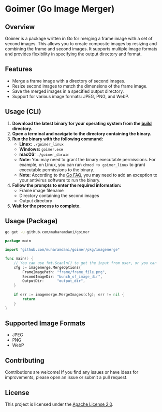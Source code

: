 # Goimer (Go Image Merger)

## Overview

Goimer is a package written in Go for merging a frame image with a set of second images. This allows you to create composite images by resizing and combining the frame and second images. It supports multiple image formats and provides flexibility in specifying the output directory and format.

## Features

- Merge a frame image with a directory of second images.
- Resize second images to match the dimensions of the frame image.
- Save the merged images in a specified output directory.
- Support for various image formats: JPEG, PNG, and WebP.

## Usage (CLI)
1. **Download the latest binary for your operating system from the [build](https://github.com/muharamdani/goimer/tree/master/build) directory.**
2. **Open a terminal and navigate to the directory containing the binary.**
3. **Run the binary with the following command:**
   - **Linux:** `./goimer_linux`
   - **Windows:** `goimer.exe`
   - **macOS:** `./goimer_darwin`
   - **Note:** You may need to grant the binary executable permissions. For example, on Linux, you can run `chmod +x goimer_linux` to grant executable permissions to the binary.
   - **Note:** According to the [Go FAQ](https://go.dev/doc/faq#virus), you may need to add an exception to your antivirus software to run the binary.
4. **Follow the prompts to enter the required information:**
   - Frame image filename
   - Directory containing the second images
   - Output directory
5. **Wait for the process to complete.**

## Usage (Package)
```bash
go get -u github.com/muharamdani/goimer
```
```go
package main

import "github.com/muharamdani/goimer/pkg/imagemerge"

func main() {
	// You can use fmt.Scanln() to get the input from user, or you can hardcode it
	cfg := imagemerge.MergeOptions{
		FrameImagePath: "frame/frame_file.png",
        SecondImageDir: "bunch_of_image_dir",
        OutputDir:      "output_dir",
	}
	
	if err := imagemerge.MergeImages(cfg); err != nil {
		return
	}
}
```
## Supported Image Formats

- JPEG
- PNG
- WebP

## Contributing

Contributions are welcome! If you find any issues or have ideas for improvements, please open an issue or submit a pull request.

## License

This project is licensed under the [Apache License 2.0](LICENSE).

